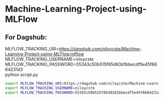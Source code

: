 # Machine-Learning-Project-using-MLFlow

## For Dagshub:

MLFLOW_TRACKING_URI=https://dagshub.com/niloycste/Machine-Learning-Project-using-MLFlow.mlflow \
MLFLOW_TRACKING_USERNAME=niloycste \
MLFLOW_TRACKING_PASSWORD=55343c50b515f85d83d1bbecdf5e45f6664231d3 \
python script.py

```bash 
export MLFLOW_TRACKING_URI=https://dagshub.com/niloycste/Machine-Learning-Project-using-MLFlow.mlflow 
export MLFLOW_TRACKING_USERNAME=niloycste 
export MLFLOW_TRACKING_PASSWORD=55343c50b515f85d83d1bbecdf5e45f6664231d3 

```